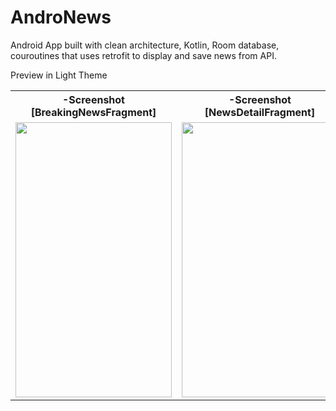 # AndroNews
Android App built with clean architecture, Kotlin, Room database, couroutines that uses retrofit to display and save news from API.

Preview in Light Theme
<table>
<tr>
  <th>-Screenshot [BreakingNewsFragment]</th>
  <th>-Screenshot [NewsDetailFragment]</th>
  <th>-Screenshot [SavedNewsFragment]</th>
  <th>-Screenshot [SearchNewsFragment]</th>
 </tr>
  <tr>
    <td><img src="https://user-images.githubusercontent.com/44189905/210049797-6f5bb4dd-f173-443d-be1c-3d0a224f3ef4.png" width="250" height="440"></td>
    <td><img src="https://user-images.githubusercontent.com/44189905/210049886-a516dea2-cff0-4cd6-86f4-a4437abe327e.png" width="250" height="440"></td>
    <td><img src="https://user-images.githubusercontent.com/44189905/210049949-fe503c81-4f14-41b5-ade7-8a981643807b.png" width="250" height="440"></td>
    <td><img src="https://user-images.githubusercontent.com/44189905/210050014-493e5d8b-ae0d-4bfd-a4d0-330daef0ecea.png" width="250" height="440"></td>
  </tr>
</table>


